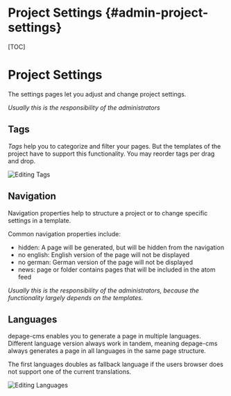 Project Settings     {#admin-project-settings}
================

[TOC]

Project Settings
================

The settings pages let you adjust and change project settings.

*Usually this is the responsibility of the administrators*


Tags
----

*Tags* help you to categorize and filter your pages. But the templates of the project have to support this functionality. You may reorder tags per drag and drop.

![Editing Tags](images/settings-tags.png)


Navigation
----------

Navigation properties help to structure a project or to change specific settings in a template.

Common navigation properties include:

- hidden: A page will be generated, but will be hidden from the navigation
- no english: English version of the page will not be displayed
- no german: German version of the page will not be displayed
- news: page or folder contains pages that will be included in the atom feed

*Usually this is the responsibility of the administrators, because the functionality largely depends on the templates.*


Languages
--------

depage-cms enables you to generate a page in multiple languages. Different language version always work in tandem, meaning depage-cms always generates a page in all languages in the same page structure.

The first languages doubles as fallback language if the users browser does not support one of the current translations.

![Editing Languages](images/settings-languages.png)
